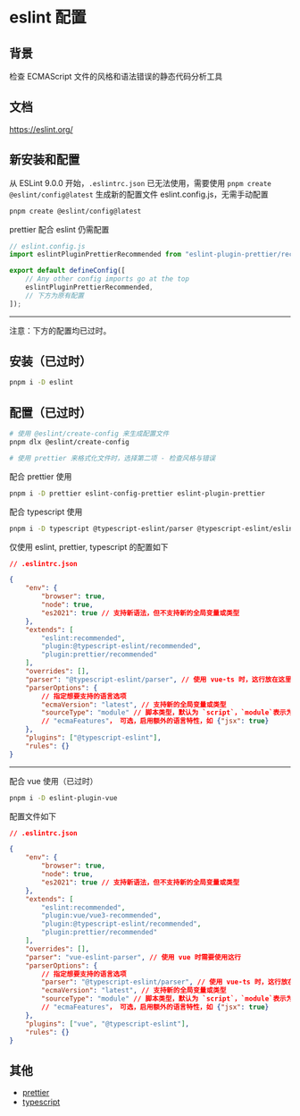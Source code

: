 # eslint 配置

## 背景

检查 ECMAScript 文件的风格和语法错误的静态代码分析工具

## 文档

https://eslint.org/

## 新安装和配置

从 ESLint 9.0.0 开始，`.eslintrc.json` 已无法使用，需要使用 `pnpm create @eslint/config@latest` 生成新的配置文件 eslint.config.js，无需手动配置

```bash
pnpm create @eslint/config@latest
```

prettier 配合 eslint 仍需配置

```js
// eslint.config.js
import eslintPluginPrettierRecommended from "eslint-plugin-prettier/recommended";

export default defineConfig([
    // Any other config imports go at the top
    eslintPluginPrettierRecommended,
    // 下方为原有配置
]);
```

---

注意：下方的配置均已过时。

## 安装（已过时）

```bash
pnpm i -D eslint
```

## 配置（已过时）

```bash
# 使用 @eslint/create-config 来生成配置文件
pnpm dlx @eslint/create-config

# 使用 prettier 来格式化文件时，选择第二项 - 检查风格与错误
```

配合 prettier 使用

```bash
pnpm i -D prettier eslint-config-prettier eslint-plugin-prettier
```

配合 typescript 使用

```bash
pnpm i -D typescript @typescript-eslint/parser @typescript-eslint/eslint-plugin
```

仅使用 eslint, prettier, typescript 的配置如下

```json
// .eslintrc.json

{
    "env": {
        "browser": true,
        "node": true,
        "es2021": true // 支持新语法，但不支持新的全局变量或类型
    },
    "extends": [
        "eslint:recommended",
        "plugin:@typescript-eslint/recommended",
        "plugin:prettier/recommended"
    ],
    "overrides": [],
    "parser": "@typescript-eslint/parser", // 使用 vue-ts 时，这行放在这里，仅使用 ts 时，放在外边
    "parserOptions": {
        // 指定想要支持的语言选项
        "ecmaVersion": "latest", // 支持新的全局变量或类型
        "sourceType": "module" // 脚本类型，默认为 `script`，`module`表示为模块
        // "ecmaFeatures"， 可选，启用额外的语言特性，如 {"jsx": true}
    },
    "plugins": ["@typescript-eslint"],
    "rules": {}
}
```

---

配合 vue 使用（已过时）

```bash
pnpm i -D eslint-plugin-vue
```

配置文件如下

```json
// .eslintrc.json

{
    "env": {
        "browser": true,
        "node": true,
        "es2021": true // 支持新语法，但不支持新的全局变量或类型
    },
    "extends": [
        "eslint:recommended",
        "plugin:vue/vue3-recommended",
        "plugin:@typescript-eslint/recommended",
        "plugin:prettier/recommended"
    ],
    "overrides": [],
    "parser": "vue-eslint-parser", // 使用 vue 时需要使用这行
    "parserOptions": {
        // 指定想要支持的语言选项
        "parser": "@typescript-eslint/parser", // 使用 vue-ts 时，这行放在这里，仅使用 ts 时，放在外边
        "ecmaVersion": "latest", // 支持新的全局变量或类型
        "sourceType": "module" // 脚本类型，默认为 `script`，`module`表示为模块
        // "ecmaFeatures"， 可选，启用额外的语言特性，如 {"jsx": true}
    },
    "plugins": ["vue", "@typescript-eslint"],
    "rules": {}
}
```

## 其他

-   [prettier](./prettier.md)
-   [typescript](./typescript.md)
